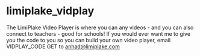 # limiplake_vidplay
The LimiPlake Video Player is where you can any videos - and you can also connect to teachers - good for schools! If you would ever want me to give you the code to you so you can build your own video player, email VIDPLAY_CODE GET to anhad@limiplake.com
